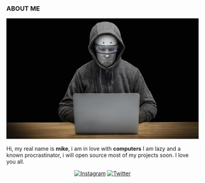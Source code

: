 ### ABOUT ME
![hostilesquirrel](https://github.com/hostilesquirrel/hostilesquirrel/blob/master/malbiu.jpg)
<p>
  Hi, my real name is <b>mike</b>, i am in love with <b>computers</b>
  I am lazy and a known procrastinator, i will open source most of my
  projects soon. I love you all.
 </p>
 <p align="center">
  <a href="https://www.instagram.com/TakashiMalibu/"><img src="https://img.shields.io/badge/Instagram--_.svg?style=social&logo=instagram" alt="Instagram"></a>
  <a href="https://twitter.com/malibu_inc"><img src="https://img.shields.io/badge/Twitter--_.svg?style=social&logo=twitter" alt="Twitter"></a>
</p>

